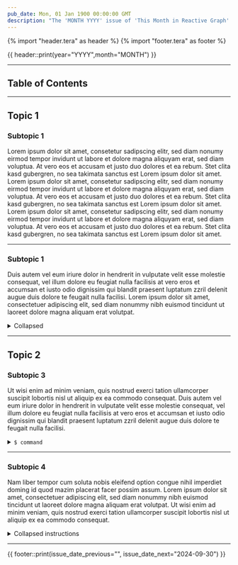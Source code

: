```yaml
---
pub_date: Mon, 01 Jan 1900 00:00:00 GMT
description: "The 'MONTH YYYY' issue of 'This Month in Reactive Graph' summarizes the progress of Reactive Graph. The topics of this issue are: Manage the type system via the command line interface, Java GraphQL Client POC and the specification of the Identity and Permission System"
---
```


{% import "header.tera" as header %}
{% import "footer.tera" as footer %}

{{ header::print(year="YYYY",month="MONTH") }}

<hr class="surface-2">

## Table of Contents

<!-- toc -->

<hr class="surface-2">

## Topic 1

### Subtopic 1

Lorem ipsum dolor sit amet, consetetur sadipscing elitr, sed diam nonumy eirmod tempor invidunt ut labore et dolore magna aliquyam erat, sed diam voluptua. At
vero eos et accusam et justo duo dolores et ea rebum. Stet clita kasd gubergren, no sea takimata sanctus est Lorem ipsum dolor sit amet. Lorem ipsum dolor sit
amet, consetetur sadipscing elitr, sed diam nonumy eirmod tempor invidunt ut labore et dolore magna aliquyam erat, sed diam voluptua. At vero eos et accusam et
justo duo dolores et ea rebum. Stet clita kasd gubergren, no sea takimata sanctus est Lorem ipsum dolor sit amet. Lorem ipsum dolor sit amet, consetetur
sadipscing elitr, sed diam nonumy eirmod tempor invidunt ut labore et dolore magna aliquyam erat, sed diam voluptua. At vero eos et accusam et justo duo dolores
et ea rebum. Stet clita kasd gubergren, no sea takimata sanctus est Lorem ipsum dolor sit amet.

<hr class="celestial-blue">

### Subtopic 1

Duis autem vel eum iriure dolor in hendrerit in vulputate velit esse molestie consequat, vel illum dolore eu feugiat nulla facilisis at vero eros et accumsan
et iusto odio dignissim qui blandit praesent luptatum zzril delenit augue duis dolore te feugait nulla facilisi. Lorem ipsum dolor sit amet, consectetuer
adipiscing elit, sed diam nonummy nibh euismod tincidunt ut laoreet dolore magna aliquam erat volutpat.

<details>
<summary>Collapsed</summary>

* A
* B
* C
* D
* E

</details>

<hr class="celestial-blue">

## Topic 2

### Subtopic 3

Ut wisi enim ad minim veniam, quis nostrud exerci tation ullamcorper suscipit lobortis nisl ut aliquip ex ea commodo consequat. Duis autem vel eum iriure dolor
in hendrerit in vulputate velit esse molestie consequat, vel illum dolore eu feugiat nulla facilisis at vero eros et accumsan et iusto odio dignissim qui
blandit praesent luptatum zzril delenit augue duis dolore te feugait nulla facilisi.

<details>
<summary><code>$ command</code></summary>

```
shell output
```

</details>

<hr class="celestial-blue">

### Subtopic 4

Nam liber tempor cum soluta nobis eleifend option congue nihil imperdiet doming id quod mazim placerat facer possim assum. Lorem ipsum dolor sit amet,
consectetuer adipiscing elit, sed diam nonummy nibh euismod tincidunt ut laoreet dolore magna aliquam erat volutpat. Ut wisi enim ad minim veniam, quis nostrud
exerci tation ullamcorper suscipit lobortis nisl ut aliquip ex ea commodo consequat.

<details>
<summary>Collapsed instructions</summary>

Nam <span class="token rg-component">liber</span> tempor cum soluta:

```
shell output
```

Nam liber tempor cum soluta:

```
shell output
```

Nam liber tempor cum soluta:

```
shell output
```

Nam liber `tempor` cum soluta:

```
shell output
```

</details>


<hr class="celestial-blue">

{{ footer::print(issue_date_previous="", issue_date_next="2024-09-30") }}
